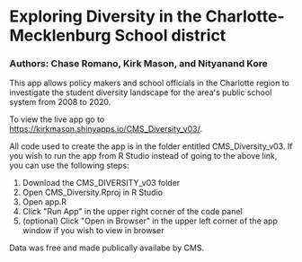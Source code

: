 # Exploring Diversity in the Charlotte-Mecklenburg School district

### Authors: Chase Romano, Kirk Mason, and Nityanand Kore

This app allows policy makers and school officials in the Charlotte region to investigate the student diversity landscape for 
the area's public school system from 2008 to 2020.

To view the live app go to https://kirkmason.shinyapps.io/CMS_Diversity_v03/.

All code used to create the app is in the folder entitled CMS_Diversity_v03. If you wish to run the app from R Studio instead of going to the above link, you can use the following steps:
<ol>
  <li>Download the CMS_DIVERSITY_v03 folder</li>
  <li>Open CMS_Diversity.Rproj in R Studio</li>
  <li>Open app.R</li>
  <li>Click "Run App" in the upper right corner of the code panel</li>
  <li>(optional) Click "Open in Browser" in the upper left corner of the app window if you wish to view in browser</li>
</ol>
  

Data was free and made publically availabe by CMS.
